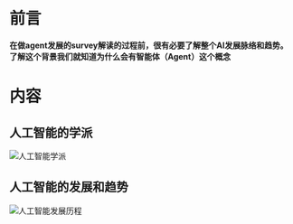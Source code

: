 # 前言



**在做agent发展的survey解读的过程前，很有必要了解整个AI发展脉络和趋势。了解这个背景我们就知道为什么会有智能体（Agent）这个概念**



# 内容




## 人工智能的学派

![人工智能学派]()




## 人工智能的发展和趋势




![人工智能发展历程]()

